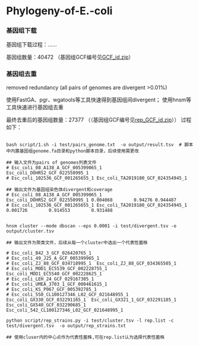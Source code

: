 # Phylogeny-of-E.-coli

### 基因组下载

基因组下载过程：......

基因组数量：40472 （基因组GCF编号见[GCF_id.zip](data/GCF_id.zip)）

### 基因组去重

removed redundancy (all pairs of genomes are divergent >0.01%)

使用FastGA、pgr、wgatools等工具快速得到基因组间divergent；
使用hnsm等工具快速进行基因组去重

最终去重后的基因组数量：27377 （（基因组GCF编号见[rep_GCF_id.zip](data/rep_GCF_id.zip)））  过程如下：



```shell

bash script/1.sh -i test/pairs_genome.txt  -o output/result.tsv  # 脚本中内置基因组genome.fa目录和python脚本目录，后续使用需更改

## 输入文件为pairs of genomes列表文件
# Esc_coli_08_A138_A_GCF_005399065_1      Esc_coli_DOHRS2_GCF_022550995_1
# Esc_coli_102536_GCF_001265655_1 Esc_coli_TA2019180_GCF_024354945_1

## 输出文件为基因组染色体divergent和coverage
# Esc_coli_08_A138_A_GCF_005399065_1      Esc_coli_DOHRS2_GCF_022550995_1 0.004068        0.94276 0.944487
# Esc_coli_102536_GCF_001265655_1 Esc_coli_TA2019180_GCF_024354945_1      0.001726        0.914553        0.931488


hnsm cluster --mode dbscan --eps 0.0001 -i test/divergent.tsv -o output/cluster.tsv

## 输出文件为聚类文件，后续从每一个cluster中选出一个代表性菌株

# Esc_coli_B42_3_GCF_026420765_1
# Esc_coli_49_J25_A_GCF_005399965_1
# Esc_coli_ZJ_88_GCF_034718995_1  Esc_coli_ZJ_88_GCF_034365505_1
# Esc_coli_MOD1_EC5539_GCF_002228755_1    Esc_coli_MOD1_EC5540_GCF_002228625_1
# Esc_coli_LEH_24_GCF_029167305_1
# Esc_coli_UMEA_3703_1_GCF_000461615_1
# Esc_coli_KS_P067_GCF_005392785_1
# Esc_coli_550_CL100127346_L02_GCF_021648955_1    Esc_coli_GX330_GCF_032291165_1  Esc_coli_GX321_1_GCF_032291185_1        Esc_coli_GX540_GCF_032290685_1  Esc_coli_542_CL100127346_L02_GCF_021648995_1

python script/rep_strains.py -i test/cluster.tsv -l rep.list -c test/divergent.tsv  -o output/rep_strains.txt

## 使用cluser内的中心点作为代表性菌株,可在rep.list认为选择代表性菌株

```


###